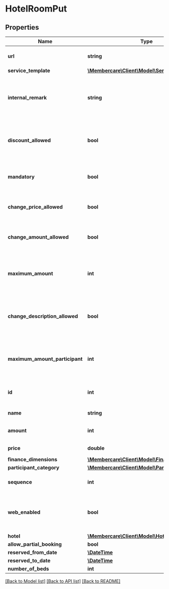 # HotelRoomPut

## Properties
Name | Type | Description | Notes
------------ | ------------- | ------------- | -------------
**url** | **string** | The link to the current resource | [optional] 
**service_template** | [**\Membercare\Client\Model\ServiceTemplate**](ServiceTemplate.md) |  | [optional] 
**internal_remark** | **string** | Indicates whether or not the description of the service is editable. | [optional] 
**discount_allowed** | **bool** | Indicates whether or not discount is allowed on the service. | [optional] 
**mandatory** | **bool** | Indicates whether or not the service is mandatory. | [optional] 
**change_price_allowed** | **bool** | Indicates whether or not the price is editable. | [optional] 
**change_amount_allowed** | **bool** | Indicates whether or not the amount is editable. | [optional] 
**maximum_amount** | **int** | The maximum amount that is available for the service. | [optional] 
**change_description_allowed** | **bool** | Indicates whether or not the description of the service is editable. | [optional] 
**maximum_amount_participant** | **int** | The maximum amount that is available for each participant. | [optional] 
**id** | **int** | The identification number of the service. | [optional] 
**name** | **string** | The name of the service | [optional] 
**amount** | **int** | The default amount for the service. | [optional] 
**price** | **double** | The price of the service | [optional] 
**finance_dimensions** | [**\Membercare\Client\Model\FinanceDimensions**](FinanceDimensions.md) |  | [optional] 
**participant_category** | [**\Membercare\Client\Model\ParticipantCategory**](ParticipantCategory.md) |  | [optional] 
**sequence** | **int** | The ordering sequence of the service | [optional] 
**web_enabled** | **bool** | Indicates whether or not to display the service on web. | [optional] 
**hotel** | [**\Membercare\Client\Model\Hotel**](Hotel.md) |  | [optional] 
**allow_partial_booking** | **bool** |  | [optional] 
**reserved_from_date** | [**\DateTime**](\DateTime.md) |  | [optional] 
**reserved_to_date** | [**\DateTime**](\DateTime.md) |  | [optional] 
**number_of_beds** | **int** |  | [optional] 

[[Back to Model list]](../../README.md#documentation-for-models) [[Back to API list]](../../README.md#documentation-for-api-endpoints) [[Back to README]](../../README.md)

